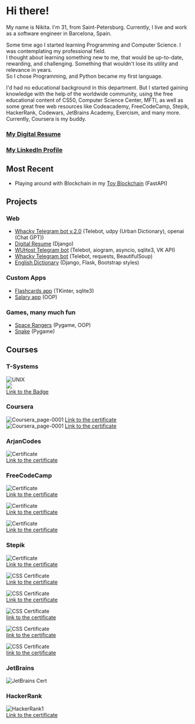 # Hi there!  

My name is Nikita. I'm 31, from Saint-Petersburg. Currently, I live and work as a software engineer in Barcelona, Spain.
  
Some time ago I started learning Programming and Computer Science. I was contemplating my professional field.  
I thought about learning something new to me, that would be up-to-date, rewarding, and challenging. Something that wouldn't
lose its utility and relevance in years.  
So I chose Programming, and Python became my first language.  
  
  
I'd had no educational background in this department. 
But I started gaining knowledge with the help of the worldwide community, using the free educational content of CS50, Computer Science Center, MFTI, as well as some great free web resources like Codeacademy, FreeCodeCamp, Stepik, HackerRank, Codewars, JetBrains Academy, Exercism, and many more. Currently, Coursera is my buddy.
  
  
 
### [My Digital Resume](http://sheihesinusslon.pythonanywhere.com/)   
### [My LinkedIn Profile](https://www.linkedin.com/in/nikita-gusev-05861b212/)  
  
## Most Recent  
* Playing around with Blockchain in my [Toy Blockchain](https://github.com/Sheihesinusslon/toy_blockchain) (FastAPI) 
  
## Projects  

### Web
* [Whacky Telegram bot v.2.0](https://github.com/Sheihesinusslon/portfolio-apps/tree/master/Web/Whacky%20Telegram%20bot%20v.2.0) (Telebot, udpy (Urban Dictionary), openai (Chat GPT))  
* [Digital Resume](https://github.com/Sheihesinusslon/portfolio-apps/tree/master/Web/Web%20Resume) (Django)  
* [WUHost Telegram bot](https://github.com/Sheihesinusslon/portfolio-apps/tree/master/Web/WUHost%20Telegram%20bot) (Telebot, aiogram, asyncio, sqlite3, VK API)
* [Whacky Telegram bot](https://github.com/Sheihesinusslon/portfolio-apps/tree/master/Web/Whacky%20Telegram%20bot) (Telebot, requests, BeautifulSoup)
* [English Dictionary](https://github.com/Sheihesinusslon/portfolio-apps/tree/master/Web/EnglishDictionary) (Django, Flask, Bootstrap styles)  
### Custom Apps
* [Flashcards app](https://github.com/Sheihesinusslon/portfolio-apps/tree/master/Custom%20apps/Flashcards_app) (TKinter, sqlite3)
* [Salary app](https://github.com/Sheihesinusslon/portfolio-apps/tree/master/Custom%20apps/Salary%20app) (OOP)
### Games, many much fun
* [Space Rangers](https://github.com/Sheihesinusslon/portfolio-apps/tree/master/Games/SpaceRangers) (Pygame, OOP)  
* [Snake](https://github.com/Sheihesinusslon/portfolio-apps/tree/master/Games/Snake) (Pygame)  
  
## Courses  

### T-Systems  
  
![UNIX](https://user-images.githubusercontent.com/75010755/136327345-b1c2a2c9-a7dd-4e43-9ca5-4ce9c1f2284a.jpg)  
![](https://github.com/Sheihesinusslon/apps/assets/75010755/20dcc26c-7842-4144-b2ce-9f069e73a879)  
[Link to the Badge](https://skillsoft.digitalbadges-eu.skillsoft.com/3f2fcb01-9c0a-4f0e-8811-31e6c919ae62)  
  
  
### Coursera
  
![Coursera_page-0001](https://user-images.githubusercontent.com/75010755/117824586-485f7580-b277-11eb-9674-fc527adca8e8.jpg)
[Link to the certificate](https://coursera.org/share/38ce97c10d43d57724876d61b0b24f05)  
![Coursera_page-0001](https://github.com/Sheihesinusslon/apps/assets/75010755/48a6bbc3-ec12-4cbf-9438-3e64fa72066d)
[Link to the certificate](https://coursera.org/share/0515218f1bb9f732972379e08d47e7fb)  
  
### ArjanCodes  
![Certificate](https://github.com/Sheihesinusslon/apps/assets/75010755/38117139-2790-44a3-b2c6-2bb045e66845)  
[Link to the certificate](https://app.kajabi.com/certificates/1afea203)  
  
  
### FreeCodeCamp
![Certificate](https://user-images.githubusercontent.com/75010755/107735189-33bf2000-6d10-11eb-8a0f-2112ec224483.JPG)  
[Link to the certificate](https://www.freecodecamp.org/certification/sheihesinusslon/scientific-computing-with-python-v7)  
  
![Certificate](https://user-images.githubusercontent.com/75010755/141073481-e8aa8fcc-632a-46e8-9707-5c8825ffc6bb.PNG)  
[Link to the certificate](https://www.freecodecamp.org/certification/sheihesinusslon/data-analysis-with-python-v7)  
  
![Certificate](https://user-images.githubusercontent.com/75010755/195145793-7a2a6668-0b6f-47bc-9ede-3d3d24acc84a.jpg)  
[Link to the certificate](https://www.freecodecamp.org/certification/sheihesinusslon/machine-learning-with-python-v7)  
  
  
### Stepik
![Certificate](https://user-images.githubusercontent.com/75010755/192330770-8907172c-e4c4-4f00-9b13-053b47f5db93.jpg)  
[Link to the certificate](https://stepik.org/cert/1685043)  
  
![CSS Certificate](https://user-images.githubusercontent.com/75010755/111317355-24b3f080-8675-11eb-8770-1f8e526d18c7.jpg)   
[Link to the certificate](https://stepik.org/cert/907513)  
  
![CSS Certificate](https://user-images.githubusercontent.com/75010755/112714384-28543c80-8eeb-11eb-964c-4fc9488adfc0.jpg)  
[Link to the certificate](https://stepik.org/cert/922066)  
  
![CSS Certificate](https://user-images.githubusercontent.com/75010755/120816995-f6e69580-c559-11eb-9f00-ddd5d89f9053.jpg)  
[link to the certificate](https://stepik.org/cert/998032)  
  
![CSS Certificate](https://user-images.githubusercontent.com/75010755/140181961-34349cdd-29ad-411f-94e1-3ac28938948a.jpg)  
[link to the certificate](https://stepik.org/cert/1205134)  
  
![CSS Certificate](https://user-images.githubusercontent.com/75010755/163850387-12466c2b-1171-46f2-9b6d-b2c833039590.jpg)  
[link to the certificate](https://stepik.org/cert/1473384)  
  
  
### JetBrains  
![JetBrains Cert](https://user-images.githubusercontent.com/75010755/124273940-4fa15200-db49-11eb-92f9-d47c7693b825.jpg)  
  
  
### HackerRank  
![HackerRank1](https://user-images.githubusercontent.com/75010755/116873798-eff9f980-ac20-11eb-9c76-d049c72d769b.png)  
[Link to the certificate](https://www.hackerrank.com/certificates/483474b92687)  
  
